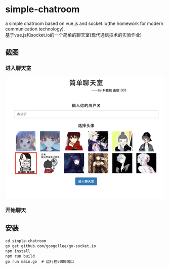 # simple-chatroom
a simple chatroom based on vue.js and socket.io(the homework for modern communication technology).<br>
基于vue.js和socket.io的一个简单的聊天室(现代通信技术的实验作业)
## 截图
### 进入聊天室
![进入聊天室](chat.png)
### 开始聊天

## 安装
``` shell
cd simple-chatroom
go get github.com/googollee/go-socket.io
npm install
npm run build
go run main.go  # 运行在5000端口
```
